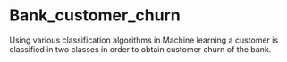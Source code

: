 # Bank_customer_churn
Using various classification algorithms in Machine learning a customer is classified in two classes in order to obtain customer churn of the bank.
